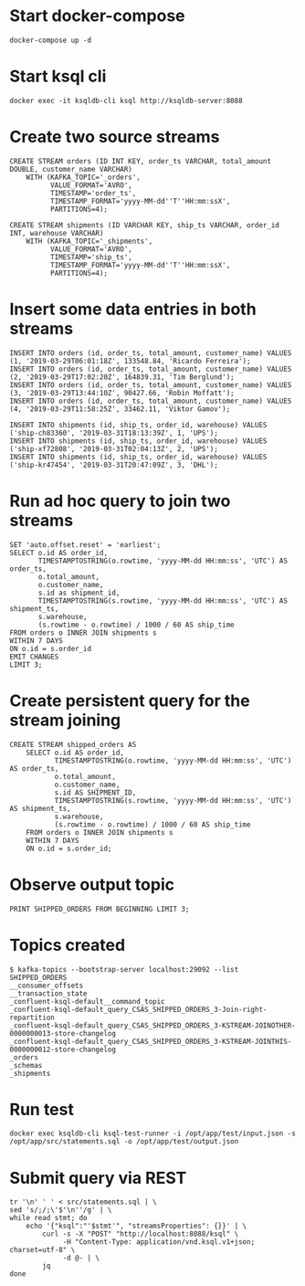 # Start docker-compose 
`docker-compose up -d`

# Start ksql cli 
`docker exec -it ksqldb-cli ksql http://ksqldb-server:8088`

# Create two source streams 
```
CREATE STREAM orders (ID INT KEY, order_ts VARCHAR, total_amount DOUBLE, customer_name VARCHAR)
    WITH (KAFKA_TOPIC='_orders',
          VALUE_FORMAT='AVRO',
          TIMESTAMP='order_ts',
          TIMESTAMP_FORMAT='yyyy-MM-dd''T''HH:mm:ssX',
          PARTITIONS=4);

CREATE STREAM shipments (ID VARCHAR KEY, ship_ts VARCHAR, order_id INT, warehouse VARCHAR)
    WITH (KAFKA_TOPIC='_shipments',
          VALUE_FORMAT='AVRO',
          TIMESTAMP='ship_ts',
          TIMESTAMP_FORMAT='yyyy-MM-dd''T''HH:mm:ssX',
          PARTITIONS=4);
```

# Insert some data entries in both streams
```
INSERT INTO orders (id, order_ts, total_amount, customer_name) VALUES (1, '2019-03-29T06:01:18Z', 133548.84, 'Ricardo Ferreira');
INSERT INTO orders (id, order_ts, total_amount, customer_name) VALUES (2, '2019-03-29T17:02:20Z', 164839.31, 'Tim Berglund');
INSERT INTO orders (id, order_ts, total_amount, customer_name) VALUES (3, '2019-03-29T13:44:10Z', 90427.66, 'Robin Moffatt');
INSERT INTO orders (id, order_ts, total_amount, customer_name) VALUES (4, '2019-03-29T11:58:25Z', 33462.11, 'Viktor Gamov');

INSERT INTO shipments (id, ship_ts, order_id, warehouse) VALUES ('ship-ch83360', '2019-03-31T18:13:39Z', 1, 'UPS');
INSERT INTO shipments (id, ship_ts, order_id, warehouse) VALUES ('ship-xf72808', '2019-03-31T02:04:13Z', 2, 'UPS');
INSERT INTO shipments (id, ship_ts, order_id, warehouse) VALUES ('ship-kr47454', '2019-03-31T20:47:09Z', 3, 'DHL');
```

# Run ad hoc query to join two streams 
```
SET 'auto.offset.reset' = 'earliest';
SELECT o.id AS order_id,
       TIMESTAMPTOSTRING(o.rowtime, 'yyyy-MM-dd HH:mm:ss', 'UTC') AS order_ts,
       o.total_amount,
       o.customer_name,
       s.id as shipment_id,
       TIMESTAMPTOSTRING(s.rowtime, 'yyyy-MM-dd HH:mm:ss', 'UTC') AS shipment_ts,
       s.warehouse,
       (s.rowtime - o.rowtime) / 1000 / 60 AS ship_time
FROM orders o INNER JOIN shipments s
WITHIN 7 DAYS
ON o.id = s.order_id
EMIT CHANGES
LIMIT 3;
```

# Create persistent query for the stream joining
```
CREATE STREAM shipped_orders AS
    SELECT o.id AS order_id,
           TIMESTAMPTOSTRING(o.rowtime, 'yyyy-MM-dd HH:mm:ss', 'UTC') AS order_ts,
           o.total_amount,
           o.customer_name,
           s.id AS SHIPMENT_ID,
           TIMESTAMPTOSTRING(s.rowtime, 'yyyy-MM-dd HH:mm:ss', 'UTC') AS shipment_ts,
           s.warehouse,
           (s.rowtime - o.rowtime) / 1000 / 60 AS ship_time
    FROM orders o INNER JOIN shipments s
    WITHIN 7 DAYS
    ON o.id = s.order_id;
```

# Observe output topic 
`PRINT SHIPPED_ORDERS FROM BEGINNING LIMIT 3;`

# Topics created 
```
$ kafka-topics --bootstrap-server localhost:29092 --list
SHIPPED_ORDERS
__consumer_offsets
__transaction_state
_confluent-ksql-default__command_topic
_confluent-ksql-default_query_CSAS_SHIPPED_ORDERS_3-Join-right-repartition
_confluent-ksql-default_query_CSAS_SHIPPED_ORDERS_3-KSTREAM-JOINOTHER-0000000013-store-changelog
_confluent-ksql-default_query_CSAS_SHIPPED_ORDERS_3-KSTREAM-JOINTHIS-0000000012-store-changelog
_orders
_schemas
_shipments
```

# Run test 
`docker exec ksqldb-cli ksql-test-runner -i /opt/app/test/input.json -s /opt/app/src/statements.sql -o /opt/app/test/output.json`

# Submit query via REST 
```
tr '\n' ' ' < src/statements.sql | \
sed 's/;/;\'$'\n''/g' | \
while read stmt; do
    echo '{"ksql":"'$stmt'", "streamsProperties": {}}' | \
        curl -s -X "POST" "http://localhost:8088/ksql" \
             -H "Content-Type: application/vnd.ksql.v1+json; charset=utf-8" \
             -d @- | \
        jq
done
```
